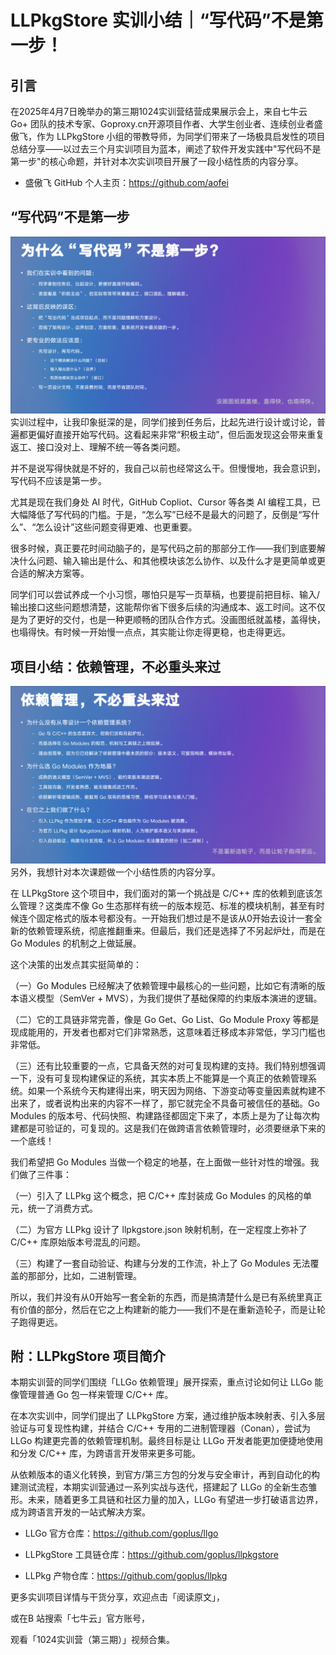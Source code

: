 # LLPkgStore 实训小结｜“写代码”不是第一步！
## 引言
在2025年4月7日晚举办的第三期1024实训营结营成果展示会上，来自七牛云 Go+ 团队的技术专家、Goproxy.cn开源项目作者、大学生创业者、连续创业者盛傲飞，作为 LLPkgStore 小组的带教导师，为同学们带来了一场极具启发性的项目总结分享——以过去三个月实训项目为蓝本，阐述了软件开发实践中"写代码不是第一步"的核心命题，并针对本次实训项目开展了一段小结性质的内容分享。
* 盛傲飞 GitHub 个人主页：https://github.com/aofei
## “写代码”不是第一步
![RUNOOB 图标](导师总结分享的PPT模板_01.png)
实训过程中，让我印象挺深的是，同学们接到任务后，比起先进行设计或讨论，普遍都更偏好直接开始写代码。这看起来非常“积极主动”，但后面发现这会带来重复返工、接口没对上、理解不统一等各类问题。

并不是说写得快就是不好的，我自己以前也经常这么干。但慢慢地，我会意识到，写代码不应该是第一步。

尤其是现在我们身处 AI 时代，GitHub Copliot、Cursor 等各类 AI 编程工具，已大幅降低了写代码的门槛。于是，“怎么写”已经不是最大的问题了，反倒是“写什么”、“怎么设计”这些问题变得更难、也更重要。

很多时候，真正要花时间动脑子的，是写代码之前的那部分工作——我们到底要解决什么问题、输入输出是什么、和其他模块该怎么协作、以及什么才是更简单或更合适的解决方案等。

同学们可以尝试养成一个小习惯，哪怕只是写一页草稿，也要提前把目标、输入/输出接口这些问题想清楚，这能帮你省下很多后续的沟通成本、返工时间。这不仅是为了更好的交付，也是一种更顺畅的团队合作方式。没画图纸就盖楼，盖得快，也塌得快。有时候一开始慢一点点，其实能让你走得更稳，也走得更远。
## 项目小结：依赖管理，不必重头来过
![RUNOOB 图标](导师总结分享的PPT模板_02.png)
另外，我想针对本次课题做一个小结性质的内容分享。

在 LLPkgStore 这个项目中，我们面对的第一个挑战是 C/C++ 库的依赖到底该怎么管理？这类库不像 Go 生态那样有统一的版本规范、标准的模块机制，甚至有时候连个固定格式的版本号都没有。一开始我们想过是不是该从0开始去设计一套全新的依赖管理系统，彻底推翻重来。但最后，我们还是选择了不另起炉灶，而是在 Go Modules 的机制之上做延展。

这个决策的出发点其实挺简单的：

（一）Go Modules 已经解决了依赖管理中最核心的一些问题，比如它有清晰的版本语义模型（SemVer + MVS），为我们提供了基础保障的约束版本演进的逻辑。

（二）它的工具链非常完善，像是 Go Get、Go List、Go Module Proxy 等都是现成能用的，开发者也都对它们非常熟悉，这意味着迁移成本非常低，学习门槛也非常低。

（三）还有比较重要的一点，它具备天然的对可复现构建的支持。我们特别想强调一下，没有可复现构建保证的系统，其实本质上不能算是一个真正的依赖管理系统。如果一个系统今天构建得出来，明天因为网络、下游变动等变量因素就构建不出来了，或者说构出来的内容不一样了，那它就完全不具备可被信任的基础。Go Modules 的版本号、代码快照、构建路径都固定下来了，本质上是为了让每次构建都是可验证的，可复现的。这是我们在做跨语言依赖管理时，必须要继承下来的一个底线！

我们希望把 Go Modules 当做一个稳定的地基，在上面做一些针对性的增强。我们做了三件事：

（一）引入了 LLPkg 这个概念，把 C/C++ 库封装成 Go Modules 的风格的单元，统一了消费方式。

（二）为官方 LLPkg 设计了 llpkgstore.json 映射机制，在一定程度上弥补了 C/C++ 库原始版本号混乱的问题。

（三）构建了一套自动验证、构建与分发的工作流，补上了 Go Modules 无法覆盖的那部分，比如，二进制管理。

所以，我们并没有从0开始写一套全新的东西，而是搞清楚什么是已有系统里真正有价值的部分，然后在它之上构建新的能力——我们不是在重新造轮子，而是让轮子跑得更远。
## 附：LLPkgStore 项目简介
本期实训营的同学们围绕「LLGo 依赖管理」展开探索，重点讨论如何让 LLGo 能像管理普通 Go 包一样来管理 C/C++ 库。

在本次实训中，同学们提出了 LLPkgStore 方案，通过维护版本映射表、引入多层验证与可复现性构建，并结合 C/C++ 专用的二进制管理器（Conan），尝试为 LLGo 构建更完善的依赖管理机制。最终目标是让 LLGo 开发者能更加便捷地使用和分发 C/C++ 库，为跨语言开发带来更多可能。

从依赖版本的语义化转换，到官方/第三方包的分发与安全审计，再到自动化的构建测试流程，本期实训营通过一系列实战与迭代，搭建起了 LLGo 的全新生态雏形。未来，随着更多工具链和社区力量的加入，LLGo 有望进一步打破语言边界，成为跨语言开发的一站式解决方案。

* LLGo 官方仓库：https://github.com/goplus/llgo

* LLPkgStore 工具链仓库：https://github.com/goplus/llpkgstore

* LLPkg 产物仓库：https://github.com/goplus/llpkg

更多实训项目详情与干货分享，欢迎点击「阅读原文」，

或在B 站搜索「七牛云」官方账号，

观看「1024实训营（第三期）」视频合集。
